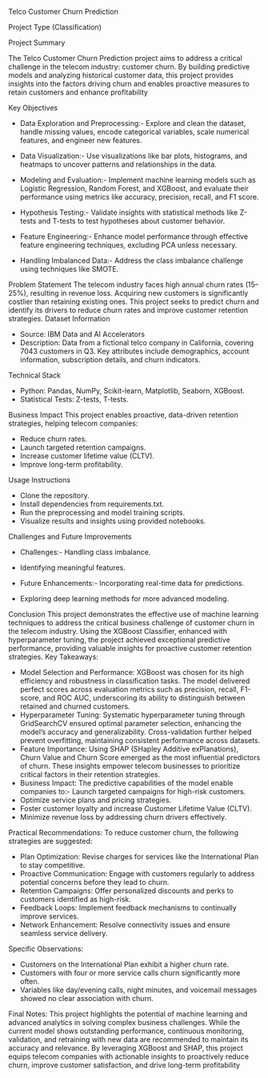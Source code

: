Telco Customer Churn Prediction

Project Type (Classification)

Project Summary

The Telco Customer Churn Prediction project aims to address a critical challenge in the telecom industry: customer churn. By building predictive models and analyzing historical customer data, this project provides insights into the factors driving churn and enables proactive measures to retain customers and enhance profitability

Key Objectives
- Data Exploration and Preprocessing:- Explore and clean the dataset, handle missing values, encode categorical variables, scale numerical features, and engineer new features.

- Data Visualization:- Use visualizations like bar plots, histograms, and heatmaps to uncover patterns and relationships in the data.

- Modeling and Evaluation:- Implement machine learning models such as Logistic Regression, Random Forest, and XGBoost, and evaluate their performance using metrics like accuracy, precision, recall, and F1 score.

- Hypothesis Testing:- Validate insights with statistical methods like Z-tests and T-tests to test hypotheses about customer behavior.

- Feature Engineering:- Enhance model performance through effective feature engineering techniques, excluding PCA unless necessary.

- Handling Imbalanced Data:- Address the class imbalance challenge using techniques like SMOTE.



Problem Statement
The telecom industry faces high annual churn rates (15–25%), resulting in revenue loss. Acquiring new customers is significantly costlier than retaining existing ones. This project seeks to predict churn and identify its drivers to reduce churn rates and improve customer retention strategies.
Dataset Information
- Source: IBM Data and AI Accelerators
- Description: Data from a fictional telco company in California, covering 7043 customers in Q3. Key attributes include demographics, account information, subscription details, and churn indicators.

Technical Stack
- Python: Pandas, NumPy, Scikit-learn, Matplotlib, Seaborn, XGBoost.
- Statistical Tests: Z-tests, T-tests.


Business Impact
This project enables proactive, data-driven retention strategies, helping telecom companies:
- Reduce churn rates.
- Launch targeted retention campaigns.
- Increase customer lifetime value (CLTV).
- Improve long-term profitability.

Usage Instructions
- Clone the repository.
- Install dependencies from requirements.txt.
- Run the preprocessing and model training scripts.
- Visualize results and insights using provided notebooks.


Challenges and Future Improvements
- Challenges:- Handling class imbalance.
- Identifying meaningful features.

- Future Enhancements:- Incorporating real-time data for predictions.
- Exploring deep learning methods for more advanced modeling.

Conclusion
This project demonstrates the effective use of machine learning techniques to address the critical business challenge of customer churn in the telecom industry. Using the XGBoost Classifier, enhanced with hyperparameter tuning, the project achieved exceptional predictive performance, providing valuable insights for proactive customer retention strategies.
Key Takeaways:
- Model Selection and Performance:
XGBoost was chosen for its high efficiency and robustness in classification tasks. The model delivered perfect scores across evaluation metrics such as precision, recall, F1-score, and ROC AUC, underscoring its ability to distinguish between retained and churned customers.
- Hyperparameter Tuning:
Systematic hyperparameter tuning through GridSearchCV ensured optimal parameter selection, enhancing the model’s accuracy and generalizability. Cross-validation further helped prevent overfitting, maintaining consistent performance across datasets.
- Feature Importance:
Using SHAP (SHapley Additive exPlanations), Churn Value and Churn Score emerged as the most influential predictors of churn. These insights empower telecom businesses to prioritize critical factors in their retention strategies.
- Business Impact:
The predictive capabilities of the model enable companies to:- Launch targeted campaigns for high-risk customers.
- Optimize service plans and pricing strategies.
- Foster customer loyalty and increase Customer Lifetime Value (CLTV).
- Minimize revenue loss by addressing churn drivers effectively.

Practical Recommendations:
To reduce customer churn, the following strategies are suggested:
- Plan Optimization: Revise charges for services like the International Plan to stay competitive.
- Proactive Communication: Engage with customers regularly to address potential concerns before they lead to churn.
- Retention Campaigns: Offer personalized discounts and perks to customers identified as high-risk.
- Feedback Loops: Implement feedback mechanisms to continually improve services.
- Network Enhancement: Resolve connectivity issues and ensure seamless service delivery.


Specific Observations:
- Customers on the International Plan exhibit a higher churn rate.
- Customers with four or more service calls churn significantly more often.
- Variables like day/evening calls, night minutes, and voicemail messages showed no clear association with churn.


Final Notes:
This project highlights the potential of machine learning and advanced analytics in solving complex business challenges. While the current model shows outstanding performance, continuous monitoring, validation, and retraining with new data are recommended to maintain its accuracy and relevance. By leveraging XGBoost and SHAP, this project equips telecom companies with actionable insights to proactively reduce churn, improve customer satisfaction, and drive long-term profitability





